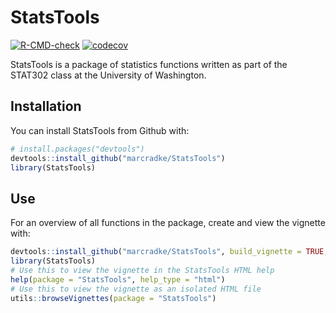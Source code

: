 # StatsTools

<!-- badges: start -->

[![R-CMD-check](https://github.com/marcradke/StatsTools/workflows/R-CMD-check/badge.svg)](https://github.com/marcradke/StatsTools/actions) [![codecov](https://codecov.io/gh/marcradke/StatsTools/branch/master/graph/badge.svg?token=USNB56P45B)](https://codecov.io/gh/marcradke/StatsTools)

<!-- badges: end -->

StatsTools is a package of statistics functions written as part of the STAT302 class at the University of Washington.

## Installation

You can install StatsTools from Github with:

``` r
# install.packages("devtools")
devtools::install_github("marcradke/StatsTools")
library(StatsTools)
```

## Use

For an overview of all functions in the package, create and view the vignette with:

``` r
devtools::install_github("marcradke/StatsTools", build_vignette = TRUE, build_opts = c())
library(StatsTools)
# Use this to view the vignette in the StatsTools HTML help
help(package = "StatsTools", help_type = "html")
# Use this to view the vignette as an isolated HTML file
utils::browseVignettes(package = "StatsTools")
```
